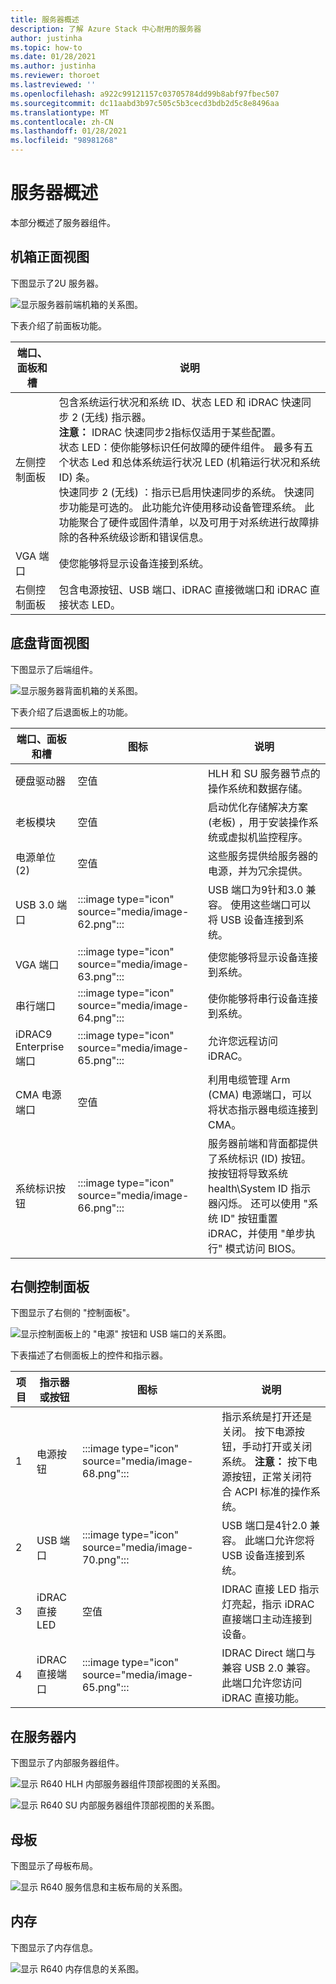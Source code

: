 ```yaml
---
title: 服务器概述
description: 了解 Azure Stack 中心耐用的服务器
author: justinha
ms.topic: how-to
ms.date: 01/28/2021
ms.author: justinha
ms.reviewer: thoroet
ms.lastreviewed: ''
ms.openlocfilehash: a922c99121157c03705784dd99b8abf97fbec507
ms.sourcegitcommit: dc11aabd3b97c505c5b3cecd3bdb2d5c8e8496aa
ms.translationtype: MT
ms.contentlocale: zh-CN
ms.lasthandoff: 01/28/2021
ms.locfileid: "98981268"
---
```

# <a name="server-overview"></a>服务器概述

本部分概述了服务器组件。

## <a name="chassis-front-view"></a>机箱正面视图

下图显示了2U 服务器。


![显示服务器前端机箱的关系图。](media/image-60.png)

下表介绍了前面板功能。

| 端口、面板和槽  | 说明                                                                                                                                                                                                                                                                                                                                                                                                                                                                                                                                                                                                                                                                                                                                                                                        |
|---------------------------|----------------------------------------------------------------------------------------------------------------------------------------------------------------------------------------------------------------------------------------------------------------------------------------------------------------------------------------------------------------------------------------------------------------------------------------------------------------------------------------------------------------------------------------------------------------------------------------------------------------------------------------------------------------------------------------------------------------------------------------------------------------------------------------------------|
| 左侧控制面板        | 包含系统运行状况和系统 ID、状态 LED 和 iDRAC 快速同步 2 (无线) 指示器。 <br>**注意：** IDRAC 快速同步2指标仅适用于某些配置。 <br>状态 LED：使你能够标识任何故障的硬件组件。 最多有五个状态 Led 和总体系统运行状况 LED (机箱运行状况和系统 ID) 条。 <br>快速同步 2 (无线) ：指示已启用快速同步的系统。 快速同步功能是可选的。 此功能允许使用移动设备管理系统。 此功能聚合了硬件或固件清单，以及可用于对系统进行故障排除的各种系统级诊断和错误信息。  |
| VGA 端口                  | 使您能够将显示设备连接到系统。                                                                                                                                                                                                                                                                                                                                                                                                                                                                                                                                                                                                                                                                                                                                             |
| 右侧控制面板       | 包含电源按钮、USB 端口、iDRAC 直接微端口和 iDRAC 直接状态 LED。                                                                                                                                                                                                                                                                                                                                                                                                                                                                                                                                                                                                                                                                                                     |

## <a name="chassis-back-view"></a>底盘背面视图

下图显示了后端组件。


![显示服务器背面机箱的关系图。](media/image-61.png)

下表介绍了后退面板上的功能。


| 端口、面板和槽       | 图标                      | 说明                                                                                                                                                                                                                                                                 |
|-------------------------------|---------------------------|-----------------------------------------------------------------------------------------------------------------------------------------------------------------------------------------------------------------------------------------------------------------------------|
| 硬盘驱动器                   | 空值                       | HLH 和 SU 服务器节点的操作系统和数据存储。                                                                                                                                                                                                                        |
| 老板模块                   | 空值                       | 启动优化存储解决方案 (老板) ，用于安装操作系统或虚拟机监控程序。                                                                                                                                                                                 |
| 电源单位 (2)         | 空值                       | 这些服务提供给服务器的电源，并为冗余提供。                                                                                                                                                                                                 |
| USB 3.0 端口                 |  :::image type="icon" source="media/image-62.png"::: | USB 端口为9针和3.0 兼容。 使用这些端口可以将 USB 设备连接到系统。                                                                                                                                                                     |
| VGA 端口                      |   :::image type="icon" source="media/image-63.png":::  | 使您能够将显示设备连接到系统。                                                                                                                                                                                                                      |
| 串行端口                   |   :::image type="icon" source="media/image-64.png":::  | 使你能够将串行设备连接到系统。                                                                                                                                                                                                                       |
| iDRAC9 Enterprise 端口        |   :::image type="icon" source="media/image-65.png":::  | 允许您远程访问 iDRAC。                                                                                                                                                                                                                                       |
| CMA 电源端口                | 空值                       | 利用电缆管理 Arm (CMA) 电源端口，可以将状态指示器电缆连接到 CMA。                                                                                                                                                                     |
| 系统标识按钮  |   :::image type="icon" source="media/image-66.png"::: | 服务器前端和背面都提供了系统标识 (ID) 按钮。 按按钮将导致系统 health\System ID 指示器闪烁。 还可以使用 "系统 ID" 按钮重置 iDRAC，并使用 "单步执行" 模式访问 BIOS。  |

## <a name="right-control-panel"></a>右侧控制面板

下图显示了右侧的 "控制面板"。

![显示控制面板上的 "电源" 按钮和 USB 端口的关系图。](media/image-67.png)

下表描述了右侧面板上的控件和指示器。


| 项目  | 指示器或按钮  | 图标                      | 说明                                                                                                                                                                                               |
|-------|----------------------|---------------------------|-----------------------------------------------------------------------------------------------------------------------------------------------------------------------------------------------------------|
| 1     | 电源按钮         |   :::image type="icon" source="media/image-68.png":::  | 指示系统是打开还是关闭。 按下电源按钮，手动打开或关闭系统。  **注意：** 按下电源按钮，正常关闭符合 ACPI 标准的操作系统。  |
| 2     | USB 端口             | :::image type="icon" source="media/image-70.png":::    | USB 端口是4针2.0 兼容。 此端口允许您将 USB 设备连接到系统。                                                                                                         |
| 3     | iDRAC 直接 LED     | 空值                       | IDRAC 直接 LED 指示灯亮起，指示 iDRAC 直接端口主动连接到设备。                                                                                        |
| 4     | iDRAC 直接端口    |   :::image type="icon" source="media/image-65.png"::: | IDRAC Direct 端口与兼容 USB 2.0 兼容。 此端口允许您访问 iDRAC 直接功能。                                                                                              |

## <a name="inside-the-server"></a>在服务器内

下图显示了内部服务器组件。

![显示 R640 HLH 内部服务器组件顶部视图的关系图。](media/image-71.png)


![显示 R640 SU 内部服务器组件顶部视图的关系图。](media/image-72.png)

## <a name="motherboard"></a>母板

下图显示了母板布局。


![显示 R640 服务信息和主板布局的关系图。](media/image-73.png)

## <a name="memory"></a>内存

下图显示了内存信息。


![显示 R640 内存信息的关系图。](media/image-74.png)
